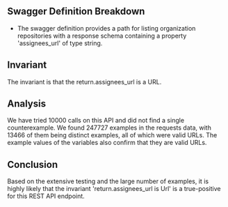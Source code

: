## Swagger Definition Breakdown
- The swagger definition provides a path for listing organization repositories with a response schema containing a property 'assignees_url' of type string.

## Invariant
The invariant is that the return.assignees_url is a URL.

## Analysis
We have tried 10000 calls on this API and did not find a single counterexample. We found 247727 examples in the requests data, with 13466 of them being distinct examples, all of which were valid URLs. The example values of the variables also confirm that they are valid URLs.

## Conclusion
Based on the extensive testing and the large number of examples, it is highly likely that the invariant 'return.assignees_url is Url' is a true-positive for this REST API endpoint.
